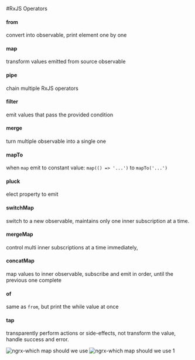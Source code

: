 #RxJS Operators

#### from
convert into observable, print element one by one

#### map
transform values emitted from source observable

#### pipe
chain multiple RxJS operators

#### filter
emit values that pass the provided condition

#### merge
turn multiple observable into a single one

#### mapTo
when `map` emit to constant value: 
`map(() => '...')` to `mapTo('...')`

#### pluck 
elect property to emit

#### switchMap
switch to a new observable, maintains only one inner subscription at a time.

#### mergeMap
control multi inner subscriptions at a time immediately, 

#### concatMap
map values to inner observable, subscribe and emit in order, until the previous one complete

#### of
same as `from`, but print the while value at once

#### tap
transparently perform actions or side-effects, not transform the value, handle success and error.


![ngrx-which map should we use](https://user-images.githubusercontent.com/93693577/158955690-5aee78b5-5b00-4f56-a378-7dbf545909a6.png)
![ngrx-which map should we use 1](https://user-images.githubusercontent.com/93693577/158955698-d9c1da3d-2527-4a19-9e75-3aa82afc5db3.png)
